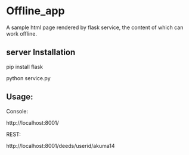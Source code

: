 Offline_app
=====

A sample html page rendered by flask service, the content of which can work offline.

server Installation
------------
pip install flask

python service.py


Usage:
------
Console:

http://localhost:8001/

REST:

http://localhost:8001/deeds/userid/akuma14
